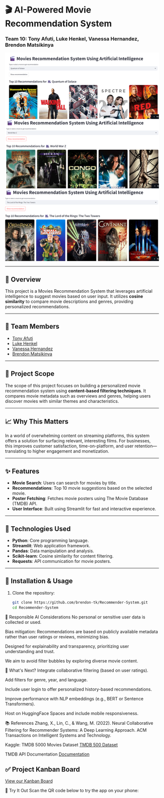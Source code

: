 # 🎬 AI-Powered Movie Recommendation System  
### Team 10: Tony Afuti, Luke Henkel, Vanessa Hernandez, Brendon Matsikinya

![App Screenshot](1.png)  
![App Screenshot](2.png)  
![App Screenshot](3.png)  

---

## 🧠 Overview

This project is a Movies Recommendation System that leverages artificial intelligence to suggest movies based on user input. It utilizes **cosine similarity** to compare movie descriptions and genres, providing personalized recommendations.

---

## 👥 Team Members

- [Tony Afuti](https://github.com/tafuti6)  
- [Luke Henkel](https://github.com/lghenkel)  
- [Vanessa Hernandez](https://github.com/VaHern)  
- [Brendon Matsikinya](https://github.com/brendon-tk)  

---

## 🎯 Project Scope

The scope of this project focuses on building a personalized movie recommendation system using **content-based filtering techniques**. It compares movie metadata such as overviews and genres, helping users discover movies with similar themes and characteristics.

---

## 📈 Why This Matters

In a world of overwhelming content on streaming platforms, this system offers a solution for surfacing relevant, interesting films. For businesses, this improves customer satisfaction, time-on-platform, and user retention—translating to higher engagement and monetization.

---

## ✨ Features

- **Movie Search**: Users can search for movies by title.
- **Recommendations**: Top 10 movie suggestions based on the selected movie.
- **Poster Fetching**: Fetches movie posters using The Movie Database (TMDB) API.
- **User Interface**: Built using Streamlit for fast and interactive experience.

---

## 🧪 Technologies Used

- **Python**: Core programming language.
- **Streamlit**: Web application framework.
- **Pandas**: Data manipulation and analysis.
- **Scikit-learn**: Cosine similarity for content filtering.
- **Requests**: API communication for movie posters.

---

## 🚀 Installation & Usage

1. Clone the repository:
   ```bash
   git clone https://github.com/brendon-tk/Recommender-System.git
   cd Recommender-System

🧠 Responsible AI Considerations
No personal or sensitive user data is collected or used.

Bias mitigation: Recommendations are based on publicly available metadata rather than user ratings or reviews, minimizing bias.

Designed for explainability and transparency, prioritizing user understanding and trust.

We aim to avoid filter bubbles by exploring diverse movie content.

🚧 What's Next?
Integrate collaborative filtering (based on user ratings).

Add filters for genre, year, and language.

Include user login to offer personalized history-based recommendations.

Improve performance with NLP embeddings (e.g., BERT or Sentence Transformers).

Host on HuggingFace Spaces and include mobile responsiveness.

📚 References
Zhang, X., Lin, C., & Wang, M. (2022). Neural Collaborative Filtering for Recommender Systems: A Deep Learning Approach. ACM Transactions on Intelligent Systems and Technology.

Kaggle: TMDB 5000 Movies Dataset
[TMDB 500 Dataset](https://www.kaggle.com/datasets/tmdb/tmdb-movie-metadata)

TMDB API Documentation
[Documentation](https://developer.themoviedb.org/docs/getting-started?)

## ✅ Project Kanban Board

[View our Kanban Board](https://github.com/users/brendon-tk/projects/1)

📱 Try It Out
Scan the QR code below to try the app on your phone:





